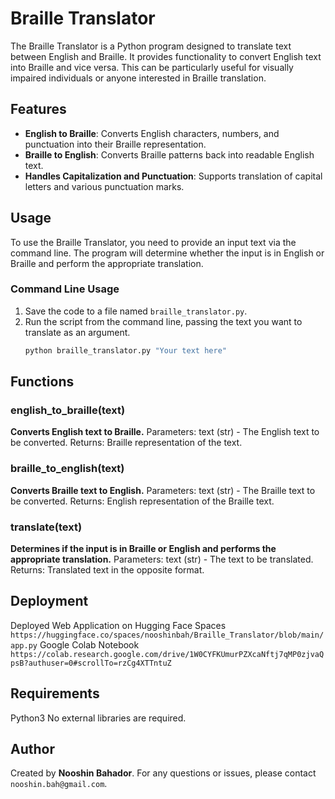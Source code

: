 # Braille Translator
The Braille Translator is a Python program designed to translate text between English and Braille. It provides functionality to convert English text into Braille and vice versa. This can be particularly useful for visually impaired individuals or anyone interested in Braille translation.

## Features
- **English to Braille**: Converts English characters, numbers, and punctuation into their Braille representation.
- **Braille to English**: Converts Braille patterns back into readable English text.
- **Handles Capitalization and Punctuation**: Supports translation of capital letters and various punctuation marks.

## Usage
To use the Braille Translator, you need to provide an input text via the command line. The program will determine whether the input is in English or Braille and perform the appropriate translation.

### Command Line Usage
1. Save the code to a file named `braille_translator.py`.
2. Run the script from the command line, passing the text you want to translate as an argument.
   ```bash
   python braille_translator.py "Your text here"

## Functions
### english_to_braille(text)
**Converts English text to Braille.**
Parameters: text (str) - The English text to be converted.
Returns: Braille representation of the text.

### braille_to_english(text)
**Converts Braille text to English.**
Parameters: text (str) - The Braille text to be converted.
Returns: English representation of the Braille text.

### translate(text)
**Determines if the input is in Braille or English and performs the appropriate translation.**
Parameters: text (str) - The text to be translated.
Returns: Translated text in the opposite format.

## Deployment
Deployed Web Application on Hugging Face Spaces
`https://huggingface.co/spaces/nooshinbah/Braille_Translator/blob/main/app.py`
Google Colab Notebook
`https://colab.research.google.com/drive/1W0CYFKUmurPZXcaNftj7qMP0zjvaQpsB?authuser=0#scrollTo=rzCg4XTTntuZ`

## Requirements
Python3
No external libraries are required.

## Author
Created by **Nooshin Bahador**. For any questions or issues, please contact `nooshin.bah@gmail.com`.